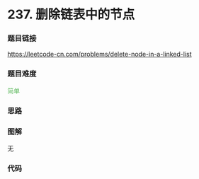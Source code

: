 # 237. 删除链表中的节点

### 题目链接

https://leetcode-cn.com/problems/delete-node-in-a-linked-list

### 题目难度

<font color=#5CB85C>简单</font>

### 思路



### 图解

无

### 代码

```python
```